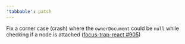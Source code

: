 ```yaml
---
'tabbable': patch
---
```


Fix a corner case (crash) where the `ownerDocument` could be `null` while checking if a node is attached ([focus-trap-react #905](https://github.com/focus-trap/focus-trap-react/issues/905))
